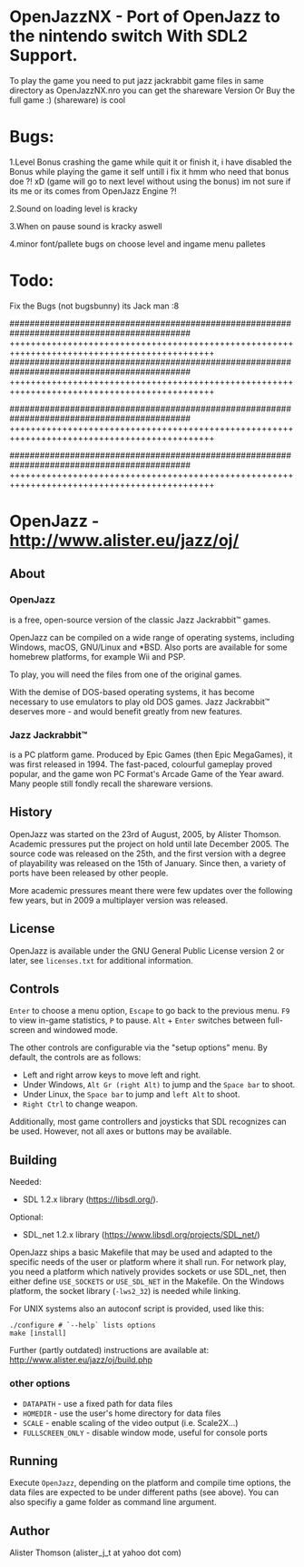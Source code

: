 # OpenJazzNX - Port of OpenJazz to the nintendo switch With SDL2 Support.

To play the game you need to put jazz jackrabbit game files in same directory as OpenJazzNX.nro
you can get the shareware Version Or Buy the full game :) (shareware) is cool

# Bugs: 
1.Level Bonus crashing the game while quit it or finish it, i have disabled the Bonus while playing the game it self untill i fix it 
hmm who need that bonus doe ?! xD (game will go to next level without using the bonus) im not sure if its me or its comes from OpenJazz Engine ?!

2.Sound on loading level is kracky 

3.When on pause sound is kracky aswell

4.minor font/pallete bugs on choose level and ingame menu palletes

# Todo: 
Fix the Bugs (not bugsbunny) its Jack man :8



############################################################################################
+++++++++++++++++++++++++++++++++++++++++++++++++++++++++++++++++++++++++++++++++++++++++++++
############################################################################################
+++++++++++++++++++++++++++++++++++++++++++++++++++++++++++++++++++++++++++++++++++++++++++++

############################################################################################
+++++++++++++++++++++++++++++++++++++++++++++++++++++++++++++++++++++++++++++++++++++++++++++

############################################################################################
+++++++++++++++++++++++++++++++++++++++++++++++++++++++++++++++++++++++++++++++++++++++++++++
# OpenJazz - http://www.alister.eu/jazz/oj/

## About

### OpenJazz

is a free, open-source version of the classic Jazz Jackrabbit™ games.

OpenJazz can be compiled on a wide range of operating systems, including
Windows, macOS, GNU/Linux and *BSD. Also ports are available for some
homebrew platforms, for example Wii and PSP.

To play, you will need the files from one of the original games.

With the demise of DOS-based operating systems, it has become necessary to use
emulators to play old DOS games. Jazz Jackrabbit™ deserves more - and would
benefit greatly from new features.

### Jazz Jackrabbit™

is a PC platform game. Produced by Epic Games (then Epic MegaGames), it was
first released in 1994. The fast-paced, colourful gameplay proved popular,
and the game won PC Format's Arcade Game of the Year award.
Many people still fondly recall the shareware versions.

## History

OpenJazz was started on the 23rd of August, 2005, by Alister Thomson.
Academic pressures put the project on hold until late December 2005.
The source code was released on the 25th, and the first version with a degree
of playability was released on the 15th of January.
Since then, a variety of ports have been released by other people.

More academic pressures meant there were few updates over the following few
years, but in 2009 a multiplayer version was released.

## License

OpenJazz is available under the GNU General Public License version 2 or later,
see `licenses.txt` for additional information.

## Controls

`Enter` to choose a menu option, `Escape` to go back to the previous menu.
`F9` to view in-game statistics, `P` to pause.
`Alt` + `Enter` switches between full-screen and windowed mode.

The other controls are configurable via the "setup options" menu.
By default, the controls are as follows:

- Left and right arrow keys to move left and right.
- Under Windows, `Alt Gr (right Alt)` to jump and the `Space bar` to shoot.
- Under Linux, the `Space bar` to jump and `left Alt` to shoot.
- `Right Ctrl` to change weapon.

Additionally, most game controllers and joysticks that SDL recognizes can be
used. However, not all axes or buttons may be available.

## Building

Needed:
- SDL 1.2.x library (https://libsdl.org/).

Optional:
- SDL_net 1.2.x library (https://www.libsdl.org/projects/SDL_net/)

OpenJazz ships a basic Makefile that may be used and adapted to the specific
needs of the user or platform where it shall run. For network play, you need a
platform which natively provides sockets or use SDL_net, then either define
`USE_SOCKETS` or `USE_SDL_NET` in the Makefile. On the Windows platform, the
socket library (`-lws2_32`) is needed while linking.

For UNIX systems also an autoconf script is provided, used like this:

    ./configure # `--help` lists options
    make [install]

Further (partly outdated) instructions are available at:
http://www.alister.eu/jazz/oj/build.php

### other options

- `DATAPATH` - use a fixed path for data files
- `HOMEDIR` - use the user's home directory for data files
- `SCALE` - enable scaling of the video output (i.e. Scale2X...)
- `FULLSCREEN_ONLY` - disable window mode, useful for console ports

## Running

Execute `OpenJazz`, depending on the platform and compile time options, the
data files are expected to be under different paths (see above). You can
also specifiy a game folder as command line argument.

## Author

Alister Thomson (alister_j_t at yahoo dot com)

